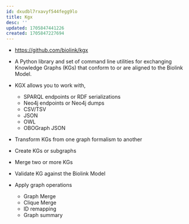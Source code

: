 ```yaml
---
id: dxudbl7rxavyf544fegg9lo
title: Kgx
desc: ''
updated: 1705847441226
created: 1705847227694
---
```



- https://github.com/biolink/kgx
- A Python library and set of command line utilities for exchanging Knowledge Graphs (KGs) that conform to or are aligned to the Biolink Model.
- KGX allows you to work with,
    * SPARQL endpoints or RDF serializations
    * Neo4j endpoints or Neo4j dumps
    * CSV/TSV
    * JSON
    * OWL
    * OBOGraph JSON


- Transform KGs from one graph formalism to another
- Create KGs or subgraphs
- Merge two or more KGs
- Validate KG against the Biolink Model
- Apply graph operations
    * Graph Merge
    * Clique Merge
    * ID remapping
    * Graph summary


